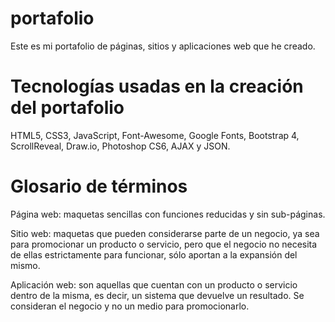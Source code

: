 # portafolio
Este es mi portafolio de páginas, sitios y aplicaciones web que he creado.

# Tecnologías usadas en la creación del portafolio
HTML5, CSS3, JavaScript, Font-Awesome, Google Fonts, Bootstrap 4, ScrollReveal, Draw.io, Photoshop CS6, AJAX y JSON. 

# Glosario de términos 
Página web: maquetas sencillas con funciones reducidas y sin sub-páginas.

Sitio web: maquetas que pueden considerarse parte de un negocio, ya sea para promocionar un producto o servicio, pero que el negocio no necesita de ellas estrictamente para funcionar, sólo aportan a la expansión del mismo.

Aplicación web: son aquellas que cuentan con un producto o servicio dentro de la misma, es decir, un sistema que devuelve un resultado. Se consideran el negocio y no un medio para promocionarlo.